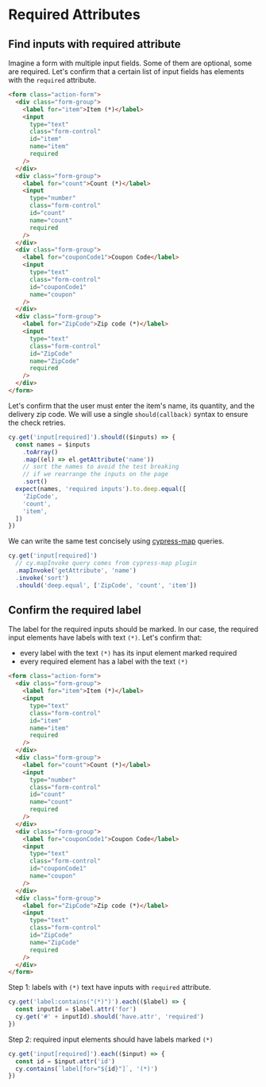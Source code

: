 # Required Attributes

## Find inputs with required attribute

Imagine a form with multiple input fields. Some of them are optional, some are required. Let's confirm that a certain list of input fields has elements with the `required` attribute.

<!-- fiddle required attributes -->

```html hide
<form class="action-form">
  <div class="form-group">
    <label for="item">Item (*)</label>
    <input
      type="text"
      class="form-control"
      id="item"
      name="item"
      required
    />
  </div>
  <div class="form-group">
    <label for="count">Count (*)</label>
    <input
      type="number"
      class="form-control"
      id="count"
      name="count"
      required
    />
  </div>
  <div class="form-group">
    <label for="couponCode1">Coupon Code</label>
    <input
      type="text"
      class="form-control"
      id="couponCode1"
      name="coupon"
    />
  </div>
  <div class="form-group">
    <label for="ZipCode">Zip code (*)</label>
    <input
      type="text"
      class="form-control"
      id="ZipCode"
      name="ZipCode"
      required
    />
  </div>
</form>
```

Let's confirm that the user must enter the item's name, its quantity, and the delivery zip code. We will use a single `should(callback)` syntax to ensure the check retries.

```js
cy.get('input[required]').should(($inputs) => {
  const names = $inputs
    .toArray()
    .map((el) => el.getAttribute('name'))
    // sort the names to avoid the test breaking
    // if we rearrange the inputs on the page
    .sort()
  expect(names, 'required inputs').to.deep.equal([
    'ZipCode',
    'count',
    'item',
  ])
})
```

We can write the same test concisely using [cypress-map](https://github.com/bahmutov/cypress-map) queries.

```js
cy.get('input[required]')
  // cy.mapInvoke query comes from cypress-map plugin
  .mapInvoke('getAttribute', 'name')
  .invoke('sort')
  .should('deep.equal', ['ZipCode', 'count', 'item'])
```

<!-- fiddle-end -->

## Confirm the required label

The label for the required inputs should be marked. In our case, the required input elements have labels with text `(*)`. Let's confirm that:

- every label with the text `(*)` has its input element marked required
- every required element has a label with the text `(*)`

<!-- fiddle Required inputs are labeled  -->

```html hide
<form class="action-form">
  <div class="form-group">
    <label for="item">Item (*)</label>
    <input
      type="text"
      class="form-control"
      id="item"
      name="item"
      required
    />
  </div>
  <div class="form-group">
    <label for="count">Count (*)</label>
    <input
      type="number"
      class="form-control"
      id="count"
      name="count"
      required
    />
  </div>
  <div class="form-group">
    <label for="couponCode1">Coupon Code</label>
    <input
      type="text"
      class="form-control"
      id="couponCode1"
      name="coupon"
    />
  </div>
  <div class="form-group">
    <label for="ZipCode">Zip code (*)</label>
    <input
      type="text"
      class="form-control"
      id="ZipCode"
      name="ZipCode"
      required
    />
  </div>
</form>
```

Step 1: labels with `(*)` text have inputs with `required` attribute.

```js hide
cy.get('label:contains("(*)")').each(($label) => {
  const inputId = $label.attr('for')
  cy.get('#' + inputId).should('have.attr', 'required')
})
```

Step 2: required input elements should have labels marked `(*)`

```js hide
cy.get('input[required]').each(($input) => {
  const id = $input.attr('id')
  cy.contains(`label[for="${id}"]`, '(*)')
})
```

<!-- fiddle-end -->
